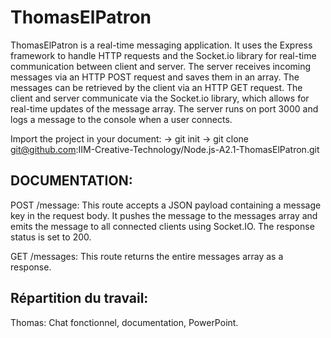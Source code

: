 <h1>ThomasElPatron</h1>

<p>ThomasElPatron is a real-time messaging application. It uses the Express framework to handle HTTP requests and the Socket.io library for real-time communication between client and server. The server receives incoming messages via an HTTP POST request and saves them in an array. The messages can be retrieved by the client via an HTTP GET request. The client and server communicate via the Socket.io library, which allows for real-time updates of the message array. The server runs on port 3000 and logs a message to the console when a user connects.</p>

Import the project in your document: -> git init -> git clone git@github.com:IIM-Creative-Technology/Node.js-A2.1-ThomasElPatron.git

<h2>DOCUMENTATION:</h2>

POST /message:
This route accepts a JSON payload containing a message key in the request body. It pushes the message to the messages array and emits the message to all connected clients using Socket.IO. The response status is set to 200.

GET /messages:
This route returns the entire messages array as a response.

<h2>Répartition du travail:</h2>
Thomas: Chat fonctionnel, documentation, PowerPoint.





  
